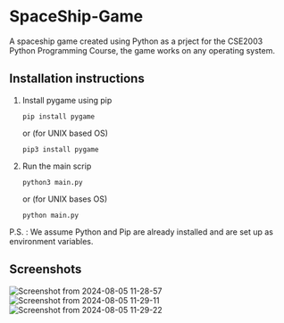 # SpaceShip-Game
A spaceship game created using Python as a prject for the CSE2003 Python Programming Course, the game works on any operating system.

## Installation instructions
1. Install pygame using pip
   ```
   pip install pygame
   ```
   or (for UNIX based OS)
   ```
   pip3 install pygame
   ```
   
2. Run the main scrip

   ```
   python3 main.py
   ```
   or (for UNIX bases OS)
   ```
   python main.py
   ```

P.S. : We assume Python and Pip are already installed and are set up as environment variables.

## Screenshots
![Screenshot from 2024-08-05 11-28-57](https://github.com/user-attachments/assets/5d0494d6-f03e-44b8-bac9-72d6fa035e3a)
![Screenshot from 2024-08-05 11-29-11](https://github.com/user-attachments/assets/3c12fab9-41f7-4b2c-98ea-c5d28eceb136)
![Screenshot from 2024-08-05 11-29-22](https://github.com/user-attachments/assets/baddca59-0bb9-471d-a08f-598620180541)
